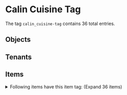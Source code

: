 # Calin Cuisine Tag

The tag `calin_cuisine-tag` contains 36 total entries.

## Objects

## Tenants

## Items

<details markdown="1"><summary>Following items have this item tag: (Expand 36 items)</summary>

- <img src="https://raw.githubusercontent.com/Ceterai/Enternia/main/items/generic/food/tier2/ct_calio_tea.png" alt="Calio Tea icon" loading="lazy" height=16px width="auto" /> [Calio Tea](https://ceterai.github.io/MyEnternia/Wiki/CalioTea)
- <img src="https://raw.githubusercontent.com/Ceterai/Enternia/main/items/generic/food/tier2/ct_calio_tea.png" alt="Ayabaycalin Tea icon" loading="lazy" height=16px width="auto" /> [Ayabaycalin Tea](https://ceterai.github.io/MyEnternia/Wiki/AyabaycalinTea)
- <img src="https://raw.githubusercontent.com/Ceterai/Enternia/main/items/generic/food/tier2/ct_calio_tea.png" alt="Carel Tea icon" loading="lazy" height=16px width="auto" /> [Carel Tea](https://ceterai.github.io/MyEnternia/Wiki/CarelTea)
- <img src="https://raw.githubusercontent.com/Ceterai/Enternia/main/items/generic/food/tier2/ct_calio_tea.png" alt="Thick Calio Tea ★ icon" loading="lazy" height=16px width="auto" /> [Thick Calio Tea ★](https://ceterai.github.io/MyEnternia/Wiki/ThickCalioTea)
- <img src="https://raw.githubusercontent.com/Ceterai/Enternia/main/items/generic/food/tier3/ct_caliopa.png" alt="Caliopa Slice icon" loading="lazy" height=16px width="auto" /> [Caliopa Slice](https://ceterai.github.io/MyEnternia/Wiki/CaliopaSlice)
- <img src="https://raw.githubusercontent.com/Ceterai/Enternia/main/items/generic/food/tier3/ct_caliopa.png" alt="Caliopa Stuffed Crust Slice icon" loading="lazy" height=16px width="auto" /> [Caliopa Stuffed Crust Slice](https://ceterai.github.io/MyEnternia/Wiki/CaliopaStuffedCrustSlice)
- <img src="https://raw.githubusercontent.com/Ceterai/Enternia/main/items/generic/food/tier3/ct_crunchy_pie.png" alt="Crunchy Pie icon" loading="lazy" height=16px width="auto" /> [Crunchy Pie](https://ceterai.github.io/MyEnternia/Wiki/CrunchyPie)
- <img src="https://raw.githubusercontent.com/Ceterai/Enternia/main/items/generic/food/tier3/ct_crunchy_pie.png" alt="Crystal Pie icon" loading="lazy" height=16px width="auto" /> [Crystal Pie](https://ceterai.github.io/MyEnternia/Wiki/CrystalPie)
- <img src="https://raw.githubusercontent.com/Ceterai/Enternia/main/items/generic/food/tier2/ct_crystal_cookies.png" alt="Crystal Cookies icon" loading="lazy" height=16px width="auto" /> [Crystal Cookies](https://ceterai.github.io/MyEnternia/Wiki/CrystalCookies)
- <img src="https://raw.githubusercontent.com/Ceterai/Enternia/main/items/generic/food/tier2/ct_crystal_cookies.png" alt="Calin Chip Cookies icon" loading="lazy" height=16px width="auto" /> [Calin Chip Cookies](https://ceterai.github.io/MyEnternia/Wiki/CalinChipCookies)
- <img src="https://raw.githubusercontent.com/Ceterai/Enternia/main/items/generic/food/tier2/ct_crystal_cookies.png" alt="Candy Cookies ★ icon" loading="lazy" height=16px width="auto" /> [Candy Cookies ★](https://ceterai.github.io/MyEnternia/Wiki/CandyCookies)
- <img src="https://raw.githubusercontent.com/Ceterai/Enternia/main/items/generic/food/tier2/ct_crystal_icecream.png" alt="Crystal Ice Cream icon" loading="lazy" height=16px width="auto" /> [Crystal Ice Cream](https://ceterai.github.io/MyEnternia/Wiki/CrystalIceCream)
- <img src="https://raw.githubusercontent.com/Ceterai/Enternia/main/items/generic/food/tier2/ct_crystal_icecream.png" alt="Candy-Aya Chip Ice Cream ★ icon" loading="lazy" height=16px width="auto" /> [Candy-Aya Chip Ice Cream ★](https://ceterai.github.io/MyEnternia/Wiki/Candy-AyaChipIceCream)
- <img src="https://raw.githubusercontent.com/Ceterai/Enternia/main/items/generic/food/tier2/ct_crystal_icecream.png" alt="Carel Ice Cream icon" loading="lazy" height=16px width="auto" /> [Carel Ice Cream](https://ceterai.github.io/MyEnternia/Wiki/CarelIceCream)
- <img src="https://raw.githubusercontent.com/Ceterai/Enternia/main/items/generic/food/tier2/ct_crystal_icecream.png" alt="Iced Crystal Dessert ★ icon" loading="lazy" height=16px width="auto" /> [Iced Crystal Dessert ★](https://ceterai.github.io/MyEnternia/Wiki/IcedCrystalDessert)
- <img src="https://raw.githubusercontent.com/Ceterai/Enternia/main/items/generic/food/tier2/ct_crystal_icecream.png" alt="Bubble Gum Ice Cream icon" loading="lazy" height=16px width="auto" /> [Bubble Gum Ice Cream](https://ceterai.github.io/MyEnternia/Wiki/BubbleGumIceCream)
- <img src="https://raw.githubusercontent.com/Ceterai/Enternia/main/items/generic/food/tier2/ct_crystal_icecream.png" alt="Waffle Chip Ice Cream icon" loading="lazy" height=16px width="auto" /> [Waffle Chip Ice Cream](https://ceterai.github.io/MyEnternia/Wiki/WaffleChipIceCream)
- <img src="https://raw.githubusercontent.com/Ceterai/Enternia/main/items/generic/food/tier1/ct_crystal_jam.png" alt="Crystal Jam icon" loading="lazy" height=16px width="auto" /> [Crystal Jam](https://ceterai.github.io/MyEnternia/Wiki/CrystalJam)
- <img src="https://raw.githubusercontent.com/Ceterai/Enternia/main/items/generic/food/tier1/ct_crystal_jam.png" alt="Bishyn Jam icon" loading="lazy" height=16px width="auto" /> [Bishyn Jam](https://ceterai.github.io/MyEnternia/Wiki/BishynJam)
- <img src="https://raw.githubusercontent.com/Ceterai/Enternia/main/items/generic/food/tier1/ct_crystal_jam.png" alt="Crystalline Jam icon" loading="lazy" height=16px width="auto" /> [Crystalline Jam](https://ceterai.github.io/MyEnternia/Wiki/CrystallineJam)
- `ct_food_mimic-alunika_jam`
- `ct_food_mimic-calin_jam_dumplings`
- `ct_food_mimic-juni_porridge_w_galo`
- `ct_food_mimic-motsu_original`
- <img src="https://raw.githubusercontent.com/Ceterai/Enternia/main/items/generic/food/tier2/ct_gheatsyn_tea.png" alt="Gheatsyn Tea icon" loading="lazy" height=16px width="auto" /> [Gheatsyn Tea](https://ceterai.github.io/MyEnternia/Wiki/GheatsynTea)
- <img src="https://raw.githubusercontent.com/Ceterai/Enternia/main/items/generic/food/tier2/ct_gheatsyn_tea.png" alt="Ciranga Tea icon" loading="lazy" height=16px width="auto" /> [Ciranga Tea](https://ceterai.github.io/MyEnternia/Wiki/CirangaTea)
- <img src="https://raw.githubusercontent.com/Ceterai/Enternia/main/items/generic/food/tier2/ct_gheatsyn_tea.png" alt="Gheamont ★ icon" loading="lazy" height=16px width="auto" /> [Gheamont ★](https://ceterai.github.io/MyEnternia/Wiki/Gheamont)
- <img src="https://raw.githubusercontent.com/Ceterai/Enternia/main/items/generic/food/tier4/ct_minto_soup.png" alt="Minto Soup icon" loading="lazy" height=16px width="auto" /> [Minto Soup](https://ceterai.github.io/MyEnternia/Wiki/MintoSoup)
- <img src="https://raw.githubusercontent.com/Ceterai/Enternia/main/items/generic/food/other/images/ct_maitai_soup.png" alt="Maitai Soup icon" loading="lazy" height=16px width="auto" /> [Maitai Soup](https://ceterai.github.io/MyEnternia/Wiki/MaitaiSoup)
- <img src="https://raw.githubusercontent.com/Ceterai/Enternia/main/items/generic/food/tier4/ct_minto_soup.png" alt="Perfect Minto Soup ★ icon" loading="lazy" height=16px width="auto" /> [Perfect Minto Soup ★](https://ceterai.github.io/MyEnternia/Wiki/PerfectMintoSoup)
- <img src="https://raw.githubusercontent.com/Ceterai/Enternia/main/items/generic/food/tier4/ct_pavolda_cake.png" alt="Pavolda Cake icon" loading="lazy" height=16px width="auto" /> [Pavolda Cake](https://ceterai.github.io/MyEnternia/Wiki/PavoldaCake)
- <img src="https://raw.githubusercontent.com/Ceterai/Enternia/main/items/generic/food/tier4/ct_pavolda_cake.png" alt="Celestia's Love ★ icon" loading="lazy" height=16px width="auto" /> [Celestia's Love ★](https://ceterai.github.io/MyEnternia/Wiki/Celestia'sLove)
- <img src="https://raw.githubusercontent.com/Ceterai/Enternia/main/items/generic/food/tier4/ct_staris_soup.png" alt="Staris Soup icon" loading="lazy" height=16px width="auto" /> [Staris Soup](https://ceterai.github.io/MyEnternia/Wiki/StarisSoup)
- <img src="https://raw.githubusercontent.com/Ceterai/Enternia/main/items/generic/food/tier4/ct_staris_soup.png" alt="Perfect Staris Soup ★ icon" loading="lazy" height=16px width="auto" /> [Perfect Staris Soup ★](https://ceterai.github.io/MyEnternia/Wiki/PerfectStarisSoup)
- <img src="https://raw.githubusercontent.com/Ceterai/Enternia/main/items/generic/food/tier4/ct_warped_cocktail.png" alt="Warped Cocktail icon" loading="lazy" height=16px width="auto" /> [Warped Cocktail](https://ceterai.github.io/MyEnternia/Wiki/WarpedCocktail)
- <img src="https://raw.githubusercontent.com/Ceterai/Enternia/main/items/generic/food/tier4/ct_warped_cocktail.png" alt="Glowarp ★ icon" loading="lazy" height=16px width="auto" /> [Glowarp ★](https://ceterai.github.io/MyEnternia/Wiki/Glowarp)

</details>
